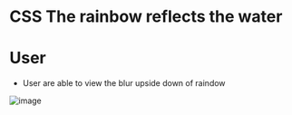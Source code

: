 # CSS The rainbow reflects the water

# User 
- User are able to view the blur upside down of raindow

![image](https://user-images.githubusercontent.com/87446864/181382958-cf7b0168-5b0d-4873-9e21-2417d1c621ed.png)

